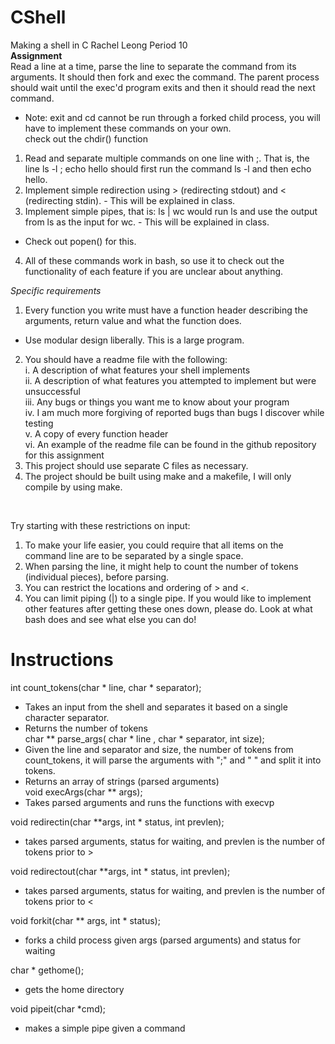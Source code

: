 # CShell
Making a shell in C
Rachel Leong Period 10 </br>
**Assignment** </br>
Read a line at a time, parse the line to separate the command from its arguments. It should then fork and exec the command. The parent process should wait until the exec'd program exits and then it should read the next command. </br>
* Note: exit and cd cannot be run through a forked child process, you will have to implement these commands on your own. <br>
check out the chdir() function
1. Read and separate multiple commands on one line with ;. That is, the line ls -l ; echo hello should first run the command ls -l and then echo hello.  
2. Implement simple redirection using > (redirecting stdout) and < (redirecting stdin). - This will be explained in class.
3. Implement simple pipes, that is: ls | wc would run ls and use the output from ls as the input for wc. - This will be explained in class.
* Check out popen() for this.
4. All of these commands work in bash, so use it to check out the functionality of each feature if you are unclear about anything.

*Specific requirements*
1. Every function you write must have a function header describing the arguments, return value and what the function does.
* Use modular design liberally. This is a large program.
2. You should have a readme file with the following:
<br>    i. A description of what features your shell implements
<br>   ii. A description of what features you attempted to implement but were unsuccessful
<br>  iii. Any bugs or things you want me to know about your program
<br>   iv. I am much more forgiving of reported bugs than bugs I discover while testing
<br>    v. A copy of every function header
<br>   vi. An example of the readme file can be found in the github repository for this assignment
3. This project should use separate C files as necessary.
4. The project should be built using make and a makefile, I will only compile by using make.
</br>

Try starting with these restrictions on input: <br>
1. To make your life easier, you could require that all items on the command line are to be separated by a single space.
2. When parsing the line, it might help to count the number of tokens (individual pieces), before parsing.
3. You can restrict the locations and ordering of > and <.
4. You can limit piping (|) to a single pipe.
If you would like to implement other features after getting these ones down, please do. Look at what bash does and see what else you can do!

# Instructions
int count_tokens(char * line, char * separator); </br>
* Takes an input from the shell and separates it based on a single character separator.
* Returns the number of tokens </br>
char ** parse_args( char * line , char * separator, int size); </br>
* Given the line and separator and size, the number of tokens from count_tokens, it will parse the arguments with ";" and " " and split it into tokens.
* Returns an array of strings (parsed arguments) </br>
void execArgs(char ** args); </br>
* Takes parsed arguments and runs the functions with execvp </br>

void redirectin(char **args, int * status, int prevlen); </br>
* takes parsed arguments, status for waiting, and prevlen is the number of tokens prior to > </br>

void redirectout(char **args, int * status, int prevlen); </br>
* takes parsed arguments, status for waiting, and prevlen is the number of tokens prior to < </br>

void forkit(char ** args, int * status); </br>
* forks a child process given args (parsed arguments) and status for waiting

char * gethome(); </br>
* gets the home directory

void pipeit(char *cmd); </br>
* makes a simple pipe given a command
